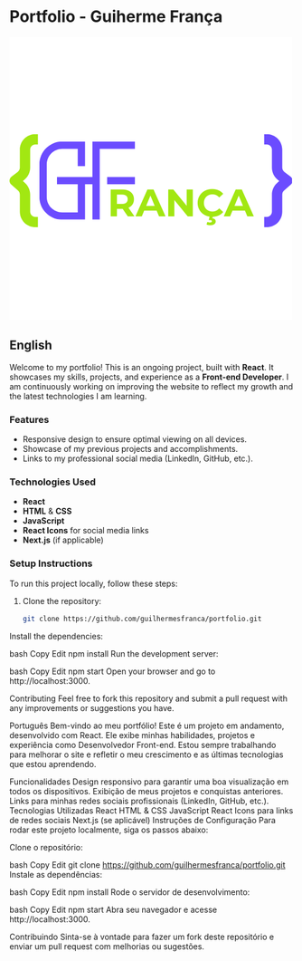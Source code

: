 # Portfolio - Guiherme França

![Logo](./public/logo.png)
## English

Welcome to my portfolio! This is an ongoing project, built with **React**. It showcases my skills, projects, and experience as a **Front-end Developer**. I am continuously working on improving the website to reflect my growth and the latest technologies I am learning.

### Features
- Responsive design to ensure optimal viewing on all devices.
- Showcase of my previous projects and accomplishments.
- Links to my professional social media (LinkedIn, GitHub, etc.).

### Technologies Used
- **React**
- **HTML** & **CSS**
- **JavaScript**
- **React Icons** for social media links
- **Next.js** (if applicable)

### Setup Instructions

To run this project locally, follow these steps:

1. Clone the repository:
   ```bash
   git clone https://github.com/guilhermesfranca/portfolio.git
Install the dependencies:

bash
Copy
Edit
npm install
Run the development server:

bash
Copy
Edit
npm start
Open your browser and go to http://localhost:3000.

Contributing
Feel free to fork this repository and submit a pull request with any improvements or suggestions you have.

Português
Bem-vindo ao meu portfólio! Este é um projeto em andamento, desenvolvido com React. Ele exibe minhas habilidades, projetos e experiência como Desenvolvedor Front-end. Estou sempre trabalhando para melhorar o site e refletir o meu crescimento e as últimas tecnologias que estou aprendendo.

Funcionalidades
Design responsivo para garantir uma boa visualização em todos os dispositivos.
Exibição de meus projetos e conquistas anteriores.
Links para minhas redes sociais profissionais (LinkedIn, GitHub, etc.).
Tecnologias Utilizadas
React
HTML & CSS
JavaScript
React Icons para links de redes sociais
Next.js (se aplicável)
Instruções de Configuração
Para rodar este projeto localmente, siga os passos abaixo:

Clone o repositório:

bash
Copy
Edit
git clone https://github.com/guilhermesfranca/portfolio.git
Instale as dependências:

bash
Copy
Edit
npm install
Rode o servidor de desenvolvimento:

bash
Copy
Edit
npm start
Abra seu navegador e acesse http://localhost:3000.

Contribuindo
Sinta-se à vontade para fazer um fork deste repositório e enviar um pull request com melhorias ou sugestões.
